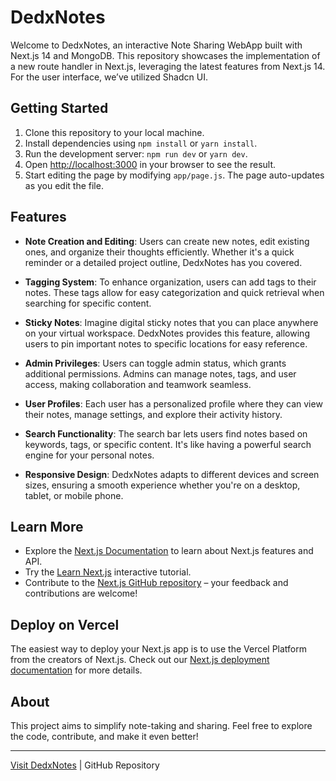 # DedxNotes

Welcome to DedxNotes, an interactive Note Sharing WebApp built with Next.js 14 and MongoDB. This repository showcases the implementation of a new route handler in Next.js, leveraging the latest features from Next.js 14. For the user interface, we’ve utilized Shadcn UI.

## Getting Started

1. Clone this repository to your local machine.
2. Install dependencies using `npm install` or `yarn install`.
3. Run the development server: `npm run dev` or `yarn dev`.
4. Open [http://localhost:3000](http://localhost:3000) in your browser to see the result.
5. Start editing the page by modifying `app/page.js`. The page auto-updates as you edit the file.

## Features

- **Note Creation and Editing**: Users can create new notes, edit existing ones, and organize their thoughts efficiently. Whether it's a quick reminder or a detailed project outline, DedxNotes has you covered.

- **Tagging System**: To enhance organization, users can add tags to their notes. These tags allow for easy categorization and quick retrieval when searching for specific content.

- **Sticky Notes**: Imagine digital sticky notes that you can place anywhere on your virtual workspace. DedxNotes provides this feature, allowing users to pin important notes to specific locations for easy reference.

- **Admin Privileges**: Users can toggle admin status, which grants additional permissions. Admins can manage notes, tags, and user access, making collaboration and teamwork seamless.

- **User Profiles**: Each user has a personalized profile where they can view their notes, manage settings, and explore their activity history.

- **Search Functionality**: The search bar lets users find notes based on keywords, tags, or specific content. It's like having a powerful search engine for your personal notes.

- **Responsive Design**: DedxNotes adapts to different devices and screen sizes, ensuring a smooth experience whether you're on a desktop, tablet, or mobile phone.

## Learn More

- Explore the [Next.js Documentation](https://nextjs.org/docs%29) to learn about Next.js features and API.
- Try the [Learn Next.js](https://nextjs.org/learn%29) interactive tutorial.
- Contribute to the [Next.js GitHub repository](https://github.com/vercel/next.js%29) – your feedback and contributions are welcome!

## Deploy on Vercel

The easiest way to deploy your Next.js app is to use the Vercel Platform from the creators of Next.js. Check out our [Next.js deployment documentation](https://nextjs.org/docs%29) for more details.

## About

This project aims to simplify note-taking and sharing. Feel free to explore the code, contribute, and make it even better!

---

[Visit DedxNotes](https://dedxnotes.vercel.app/%29) | GitHub Repository
